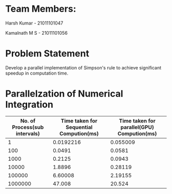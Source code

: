 # Team Members:
  Harsh Kumar - 21011101047
  
  Kamalnath M S - 21011101056

# Problem Statement
Develop a parallel implementation of Simpson's rule to achieve significant speedup in computation time.

# Parallelzation of Numerical Integration

| No. of Process(sub intervals)  | Time taken for Sequential Compution(ms) | Time taken for parallel(GPU) Compution(ms)|
| ------------------------------ | --------------------------------------- | ------------------------------------------|
| 1                              | 0.0192216                               | 0.055009                                  |
| 100                            | 0.0491                                  | 0.0581                                    |
| 1000                           | 0.2125                                  | 0.0943                                    |
| 10000                          | 1.8896                                  | 0.28119                                   |
| 100000                         | 6.60008                                 | 2.19155                                   |
| 1000000                        | 47.008                                  | 20.524                                    |
